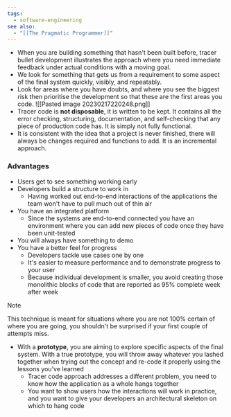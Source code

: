 ```yaml
---
tags:
  - software-engineering
see also:
  - "[[The Pragmatic Programmer]]"
---
```

- When you are building something that hasn't been built before, tracer bullet development illustrates the approach where you need immediate feedback under actual conditions with a moving goal.
- We look for something that gets us from a requirement to some aspect of the final system quickly, visibly, and repeatably.
- Look for areas where you have doubts, and where you see the biggest risk then prioritise the development so that these are the first areas you code.
  ![[Pasted image 20230217220248.png]]
- Tracer code is **not disposable**, it is written to be kept. It contains all the error checking, structuring, documentation, and self-checking that any piece of production code has. It is simply not fully functional.
- It is consistent with the idea that a project is never finished, there will always be changes required and functions to add. It is an incremental approach.

### Advantages

- Users get to see something working early
- Developers build a structure to work in
  - Having worked out end-to-end interactions of the applications the team won't have to pull much out of thin air
- You have an integrated platform
  - Since the systems are end-to-end connected you have an environment where you can add new pieces of code once they have been unit-tested
- You will always have something to demo
- You have a better feel for progress
  - Developers tackle use cases one by one
  - It's easier to measure performance and to demonstrate progress to your user
  - Because individual development is smaller, you avoid creating those monolithic blocks of code that are reported as 95% complete week after week

> [!note]
> This technique is meant for situations where you are not 100% certain of where you are going, you shouldn't be surprised if your first couple of attempts miss.

- With a **prototype**, you are aiming to explore specific aspects of the final system. With a true prototype, you will throw away whatever you lashed together when trying out the concept and re-code it properly using the lessons you've learned
  - Tracer code approach addresses a different problem, you need to know how the application as a whole hangs together
  - You want to show users how the interactions will work in practice, and you want to give your developers an architectural skeleton on which to hang code